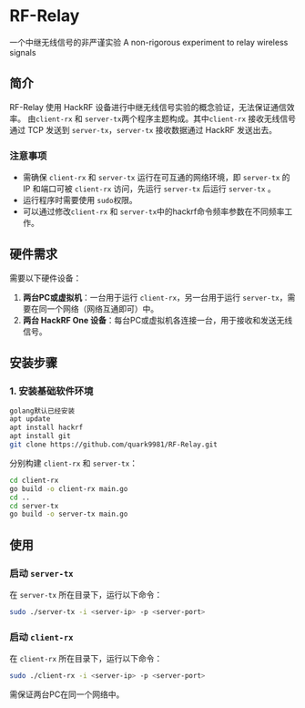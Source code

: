 # RF-Relay
一个中继无线信号的非严谨实验
A non-rigorous experiment to relay wireless signals
## 简介
RF-Relay 使用 HackRF 设备进行中继无线信号实验的概念验证，无法保证通信效率。
由`client-rx` 和 `server-tx`两个程序主题构成。其中`client-rx` 接收无线信号通过 TCP 发送到 `server-tx`，`server-tx` 接收数据通过 HackRF 发送出去。
### 注意事项
- 需确保 `client-rx` 和 `server-tx` 运行在可互通的网络环境，即 `server-tx` 的 IP 和端口可被 `client-rx` 访问，先运行 `server-tx` 后运行 `server-tx` 。
- 运行程序时需要使用 `sudo`权限。
- 可以通过修改`client-rx` 和 `server-tx`中的hackrf命令频率参数在不同频率工作。
## 硬件需求
需要以下硬件设备：
1. **两台PC或虚拟机**：一台用于运行 `client-rx`，另一台用于运行 `server-tx`，需要在同一个网络（网络互通即可）中。
2. **两台 HackRF One 设备**：每台PC或虚拟机各连接一台，用于接收和发送无线信号。
## 安装步骤
### 1. 安装基础软件环境
```bash
golang默认已经安装
apt update
apt install hackrf
apt install git
git clone https://github.com/quark9981/RF-Relay.git
```
分别构建 `client-rx` 和 `server-tx`：
```bash
cd client-rx
go build -o client-rx main.go
cd ..
cd server-tx
go build -o server-tx main.go
```
## 使用
### 启动 `server-tx`
在 `server-tx` 所在目录下，运行以下命令：
```bash
sudo ./server-tx -i <server-ip> -p <server-port>
```
### 启动 `client-rx`
在 `client-rx` 所在目录下，运行以下命令：
```bash
sudo ./client-rx -i <server-ip> -p <server-port>
```
需保证两台PC在同一个网络中。

